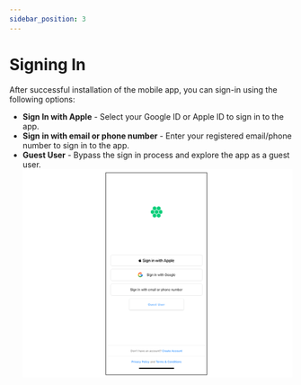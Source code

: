```yaml
---
sidebar_position: 3
---
```

# Signing In
After successful installation of the mobile app, you can sign-in using the following options:
- **Sign In with Apple** - Select your Google ID or Apple ID to sign in to the app.
- **Sign in with email or phone number** - Enter your registered email/phone number to sign in to the app.
- **Guest User** - Bypass the sign in process and explore the app as a guest user.
![Sign In](img/SignIn.png)